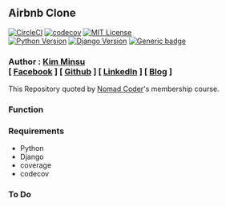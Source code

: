 ## Airbnb Clone

[![CircleCI](https://circleci.com/gh/alstn2468/Django_Airbnb_Clone.svg?style=svg)](https://circleci.com/gh/alstn2468/Django_Airbnb_Clone)
[![codecov](https://codecov.io/gh/alstn2468/Django_Airbnb_Clone/branch/master/graph/badge.svg)](https://codecov.io/gh/alstn2468/Django_Airbnb_Clone)
[![MIT License](https://img.shields.io/badge/license-MIT-blue.svg)](https://opensource.org/licenses/MIT)<br>
[![Python Version](https://img.shields.io/github/pipenv/locked/python-version/alstn2468/Django_Airbnb_Clone)](https://shields.io/)
[![Django Version](https://img.shields.io/github/pipenv/locked/dependency-version/alstn2468/Django_Airbnb_Clone/django)](https://shields.io/)
[![Generic badge](https://img.shields.io/github/languages/top/alstn2468/Django_Airbnb_Clone)](https://shields.io/)

### Author : [Kim Minsu](https://github.com/alstn2468)<br/>[ [Facebook](https://www.facebook.com/profile.php?id=100003769223078) ] [ [Github](https://github.com/alstn2468) ] [ [LinkedIn](https://www.linkedin.com/in/minsu-kim-336289160/) ] [ [Blog](https://alstn2468.github.io/) ]<br/>

This Repository quoted by [Nomad Coder](https://academy.nomadcoders.co)'s membership course.

### Function


### Requirements

- Python
- Django
- coverage
- codecov

### To Do